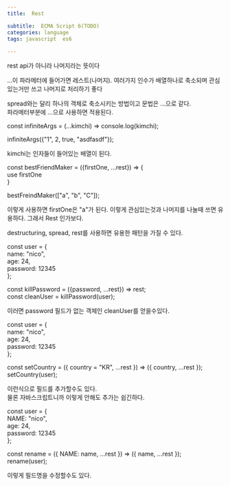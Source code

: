 ```yaml
---
title:  Rest

subtitle:  ECMA Script 6(TODO)
categories: language 
tags: javascript  es6
 
---
```


  
  
 rest api가 아니라 나머지라는 뜻이다  
  
  
…이 파라메터에 들어가면 레스트(나머지). 여러가지 인수가 배열하나로 축소되며 관심있는거만 쓰고 나머지로 처리하기 좋다  
  
spread와는 달리 하나의 객체로 축소시키는 방법이고 문법은 …으로 같다.  
파라메터부분에 …으로 사용하면 적용된다.  
  
  
const infiniteArgs = (…kimchi) => console.log(kimchi);  
  
infiniteArgs({"1", 2, true, "asdfasdf"});  
  
kimchi는 인자들이 들어있는 배열이 된다.  
  
  
const bestFriendMaker = ({firstOne, …rest}) => {  
   use firstOne  
}  
  
bestFreindMaker(["a", "b", "C"]);  
  
이렇게 사용하면 firstOne은 "a"가 된다. 이렇게 관심있는것과 나머지를 나눌때 쓰면 유용하다. 그래서 Rest 인가보다.  
  
  
destructuring, spread, rest를 사용하면 유용한 패턴을 가질 수 있다.  
  
const user = {  
  name: "nico",  
  age: 24,  
  password: 12345  
};  
  
const killPassword = ({password, …rest}) => rest;  
const cleanUser = killPassword(user);  
  
이러면 password 필드가 없는 객체인 cleanUser를 얻을수있다.  
  
  
const user = {  
  name: "nico",  
  age: 24,  
  password: 12345  
};  
  
const setCountry = ({ country = "KR", …rest }) => ({ country, …rest });  
setCountry(user);  
  
이런식으로 필드를 추가할수도 있다.  
물론 자바스크립트니까 이렇게 안해도 추가는 쉽긴하다.  
  
const user = {  
  NAME: "nico",  
  age: 24,  
  password: 12345  
};  
  
const rename = ({ NAME: name, …rest }) => ({ name, …rest });  
rename(user);  
  
이렇게 필드명을 수정할수도 있다.  
   
